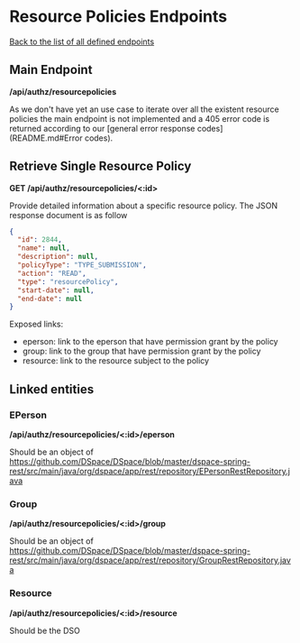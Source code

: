 # Resource Policies Endpoints
[Back to the list of all defined endpoints](endpoints.md)

## Main Endpoint
**/api/authz/resourcepolicies**   

As we don't have yet an use case to iterate over all the existent resource policies the main endpoint is not implemented and a 405 error code is returned according to our [general error response codes](README.md#Error codes).

## Retrieve Single Resource Policy
**GET /api/authz/resourcepolicies/<:id>**

Provide detailed information about a specific resource policy. The JSON response document is as follow
```json
{
  "id": 2844,
  "name": null,
  "description": null,
  "policyType": "TYPE_SUBMISSION",
  "action": "READ",
  "type": "resourcePolicy",
  "start-date": null,
  "end-date": null
}
```

Exposed links:
* eperson: link to the eperson that have permission grant by the policy
* group: link to the group that have permission grant by the policy
* resource: link to the resource subject to the policy

## Linked entities
### EPerson
**/api/authz/resourcepolicies/<:id>/eperson**

Should be an object of https://github.com/DSpace/DSpace/blob/master/dspace-spring-rest/src/main/java/org/dspace/app/rest/repository/EPersonRestRepository.java

### Group
**/api/authz/resourcepolicies/<:id>/group**

Should be an object of https://github.com/DSpace/DSpace/blob/master/dspace-spring-rest/src/main/java/org/dspace/app/rest/repository/GroupRestRepository.java

### Resource
**/api/authz/resourcepolicies/<:id>/resource**

Should be the DSO
